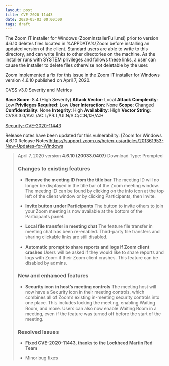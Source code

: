 ```yaml
---
layout: post
title: CVE-2020-11443
date: 2020-05-03 00:00:00
tags: draft
---
```


The Zoom IT installer for Windows (ZoomInstallerFull.msi) prior to version 4.6.10 deletes files located in %APPDATA%\Zoom before installing an updated version of the client. Standard users are able to write to this directory, and can write links to other directories on the machine. As the installer runs with SYSTEM privileges and follows these links, a user can cause the installer to delete files otherwise not deletable by the user.

Zoom implemented a fix for this issue in the Zoom IT installer for Windows version 4.6.10 published on April 7, 2020.

CVSS v3.0 Severity and Metrics

**Base Score**: 8.4 (High Severity)
**Attack Vector**: Local
**Attack Complexity**: Low
**Privileges Required**: Low
**User Interaction**: None
**Scope**: Changed
**Confidentiality**: None
**Integrity**: High
**Availability**: High
**Vector String**: CVSS:3.0/AV:L/AC:L/PR:L/UI:N/S:C/C:N/I:H/A:H

[Security: CVE-2020-11443](https://support.zoom.us/hc/en-us/articles/360043036451-Security-CVE-2020-11443)

Release notes have been updated for this vulnerability: [Zoom for Windows 4.6.10 Release Notes]https://support.zoom.us/hc/en-us/articles/201361953-New-Updates-for-Windows

> April 7, 2020 version **4.6.10 (20033.0407)**
> Download Type: Prompted
> 
> ### Changes to existing features ###
> * **Remove the meeting ID from the title bar**
> The meeting ID will no longer be displayed in the title bar of the Zoom meeting window. The meeting ID can be found by clicking on the info icon at the top left of the client window or by clicking Participants, then Invite. 
> 
> * **Invite button under Participants**
> The button to invite others to join your Zoom meeting is now available at the bottom of the Participants panel.
> 
> * **Local file transfer in meeting chat**
> The feature file transfer in meeting chat has been re-enabled. Third-party file transfers and sharing clickable links are still disabled.
> 
> * **Automatic prompt to share reports and logs if Zoom client crashes**
> Users will be asked if they would like to share reports and logs with Zoom if their Zoom client crashes. This feature can be disabled by admins. 
> 
> ### New and enhanced features ### 
> * **Security icon in host’s meeting controls**
> The meeting host will now have a Security icon in their meeting controls, which combines all of Zoom’s existing in-meeting security controls into one place. This includes locking the meeting, enabling Waiting Room, and more. Users can also now enable Waiting Room in a meeting, even if the feature was turned off before the start of the meeting.
> 
> ### Resolved Issues ###
> * **Fixed CVE-2020-11443, thanks to the Lockheed Martin Red Team**
> 
> * Minor bug fixes